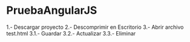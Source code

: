 # PruebaAngularJS

1.- Descargar proyecto
2.- Descomprimir en Escritorio
3.- Abrir archivo test.html
      3.1.- Guardar
      3.2.- Actualizar
      3.3.- Eliminar
      
